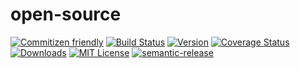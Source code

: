 # open-source
[![Commitizen friendly](https://img.shields.io/badge/commitizen-friendly-brightgreen.svg)](http://commitizen.github.io/cz-cli/)
[![Build Status](https://travis-ci.org/huchenme/open-source.svg?branch=master)](https://travis-ci.org/huchenme/open-source)
[![Version](https://img.shields.io/npm/v/starwars-names-open-source.svg)](http://npm.im/starwars-names-open-source)
[![Coverage Status](https://coveralls.io/repos/github/huchenme/open-source/badge.svg?branch=master)](https://coveralls.io/github/huchenme/open-source?branch=master)
[![Downloads](https://img.shields.io/npm/dm/starwars-names-open-source.svg)](http://npm-stat.com/charts.html?package=starwars-names-open-source&from=2017-10-18)
[![MIT License](https://img.shields.io/npm/l/starwars-names-open-source.svg)](http://opensource.org/licenses/MIT)
[![semantic-release](https://img.shields.io/badge/%20%20%F0%9F%93%A6%F0%9F%9A%80-semantic--release-e10079.svg)](https://github.com/semantic-release/semantic-release)
